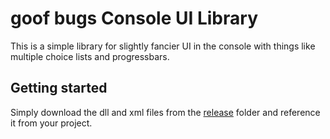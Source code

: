 # goof bugs Console UI Library
This is a simple library for slightly fancier UI in the console with things like multiple choice lists and progressbars.

## Getting started
Simply download the dll and xml files from the [release](release) folder and reference it from your project.
